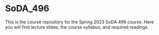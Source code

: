 # SoDA_496
 
This is the course repository for the Spring 2023 SoDA 496 course. Here you will find lecture slides, the course syllabus, and required readings.